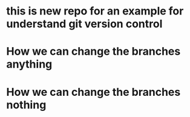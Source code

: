 # this is new repo for an example for understand git version control
# How we can change the branches anything
# How we can change the branches nothing
